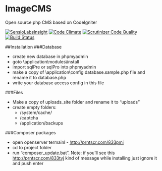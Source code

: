 # ImageCMS
Open source php CMS based on CodeIgniter

[![SensioLabsInsight](https://insight.sensiolabs.com/projects/d1f4928d-7cce-4aad-937f-2aa5d91ebf14/mini.png)](https://insight.sensiolabs.com/projects/d1f4928d-7cce-4aad-937f-2aa5d91ebf14)
[![Code Climate](https://codeclimate.com/github/imagecms/ImageCMS/badges/gpa.svg)](https://codeclimate.com/github/imagecms/ImageCMS)
[![Scrutinizer Code Quality](https://scrutinizer-ci.com/g/imagecms/ImageCMS/badges/quality-score.png?b=development)](https://scrutinizer-ci.com/g/imagecms/ImageCMS/?branch=development)
[![Build Status](https://scrutinizer-ci.com/g/imagecms/ImageCMS/badges/build.png?b=development)](https://scrutinizer-ci.com/g/imagecms/ImageCMS/build-status/development)

##Installation
###Database
- create new database in phpmyadmin
- goto \application\modules\install
- import sqlPre or sqlPro into phpmyadmin
- make a copy of \application\config database.sample.php file and rename it to database.php
- write your database access config in this file

###Files
- Make a copy of uploads_site folder and rename it to “uploads”
- create empty folders:
  * /system/cache/
  * /captcha
  * /application/backups

###Composer packages
- open openserver termainl - http://prntscr.com/833pmi
- cd to project folder
- run “composer_update.bat”. Note: if you’ll see this http://prntscr.com/833tvj kind of message while installing just ignore it and push enter
